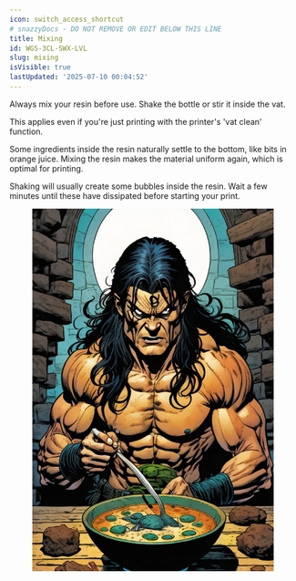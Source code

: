 ```yaml
---
icon: switch_access_shortcut
# snazzyDocs - DO NOT REMOVE OR EDIT BELOW THIS LINE
title: Mixing
id: WGS-3CL-SWX-LVL
slug: mixing
isVisible: true
lastUpdated: '2025-07-10 00:04:52'
---
```

<div class="sd-grid" data-columns="2"><div class="sd-card" target="_self"><p>Always mix your resin before use. Shake the bottle or stir it inside the vat.</p><p>This applies even if you're just printing with the printer's 'vat clean' function.</p><p>Some ingredients inside the resin naturally settle to the bottom, like bits in orange juice. Mixing the resin makes the material uniform again, which is optimal for printing.</p><p>Shaking will usually create some bubbles inside the resin. Wait a few minutes until these have dissipated before starting your print.</p></div><div class="sd-card" target="_self"><figure><img src="https://github.com/yt3dp/docs/raw/main/images/CoblqudtGTwCNcE2UJYP.webp"></figure><p><br></p></div></div>

<br />